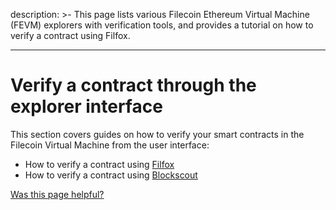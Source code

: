 description: >-
This page lists various Filecoin Ethereum Virtual Machine (FEVM) explorers
with verification tools, and provides a tutorial on how to verify a contract
using Filfox.

---

# Verify a contract through the explorer interface

This section covers guides on how to verify your smart contracts in the Filecoin Virtual Machine from the user interface:

- How to verify a contract using [Filfox](/smart-contracts/developing-contracts/verify-a-contract/explorer-interface/filfox.md)
- How to verify a contract using [Blockscout](/smart-contracts/developing-contracts/verify-a-contract/explorer-interface/blockscout.md)

[Was this page helpful?](https://airtable.com/apppq4inOe4gmSSlk/pagoZHC2i1iqgphgl/form?prefill_Page+URL=https://docs.filecoin.io/smart-contracts/developing-contracts/verify-a-contract/explorer-interface)

